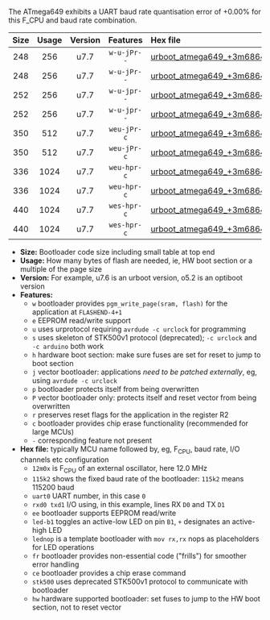 The ATmega649 exhibits a UART baud rate quantisation error of +0.00% for this F_CPU and baud rate combination.

|Size|Usage|Version|Features|Hex file|
|:-:|:-:|:-:|:-:|:--|
|248|256|u7.7|`w-u-jPr--`|[urboot_atmega649_+3m6864x_+460k8_uart0_rxe0_txe1_led+b5.hex](https://raw.githubusercontent.com/stefanrueger/urboot.hex/main/mcus/atmega649/external_oscillator/fcpu_+3m6864x/br_+460k8/urboot_atmega649_+3m6864x_+460k8_uart0_rxe0_txe1_led+b5.hex)|
|248|256|u7.7|`w-u-jPr--`|[urboot_atmega649_+3m6864x_+460k8_uart0_rxe0_txe1_lednop.hex](https://raw.githubusercontent.com/stefanrueger/urboot.hex/main/mcus/atmega649/external_oscillator/fcpu_+3m6864x/br_+460k8/urboot_atmega649_+3m6864x_+460k8_uart0_rxe0_txe1_lednop.hex)|
|252|256|u7.7|`w-u-jpr--`|[urboot_atmega649_+3m6864x_+460k8_uart0_rxe0_txe1_led+b5_fr.hex](https://raw.githubusercontent.com/stefanrueger/urboot.hex/main/mcus/atmega649/external_oscillator/fcpu_+3m6864x/br_+460k8/urboot_atmega649_+3m6864x_+460k8_uart0_rxe0_txe1_led+b5_fr.hex)|
|252|256|u7.7|`w-u-jpr--`|[urboot_atmega649_+3m6864x_+460k8_uart0_rxe0_txe1_lednop_fr.hex](https://raw.githubusercontent.com/stefanrueger/urboot.hex/main/mcus/atmega649/external_oscillator/fcpu_+3m6864x/br_+460k8/urboot_atmega649_+3m6864x_+460k8_uart0_rxe0_txe1_lednop_fr.hex)|
|350|512|u7.7|`weu-jPr-c`|[urboot_atmega649_+3m6864x_+460k8_uart0_rxe0_txe1_ee_led+b5_fr_ce.hex](https://raw.githubusercontent.com/stefanrueger/urboot.hex/main/mcus/atmega649/external_oscillator/fcpu_+3m6864x/br_+460k8/urboot_atmega649_+3m6864x_+460k8_uart0_rxe0_txe1_ee_led+b5_fr_ce.hex)|
|350|512|u7.7|`weu-jPr-c`|[urboot_atmega649_+3m6864x_+460k8_uart0_rxe0_txe1_ee_lednop_fr_ce.hex](https://raw.githubusercontent.com/stefanrueger/urboot.hex/main/mcus/atmega649/external_oscillator/fcpu_+3m6864x/br_+460k8/urboot_atmega649_+3m6864x_+460k8_uart0_rxe0_txe1_ee_lednop_fr_ce.hex)|
|336|1024|u7.7|`weu-hpr-c`|[urboot_atmega649_+3m6864x_+460k8_uart0_rxe0_txe1_ee_led+b5_fr_ce_hw.hex](https://raw.githubusercontent.com/stefanrueger/urboot.hex/main/mcus/atmega649/external_oscillator/fcpu_+3m6864x/br_+460k8/urboot_atmega649_+3m6864x_+460k8_uart0_rxe0_txe1_ee_led+b5_fr_ce_hw.hex)|
|336|1024|u7.7|`weu-hpr-c`|[urboot_atmega649_+3m6864x_+460k8_uart0_rxe0_txe1_ee_lednop_fr_ce_hw.hex](https://raw.githubusercontent.com/stefanrueger/urboot.hex/main/mcus/atmega649/external_oscillator/fcpu_+3m6864x/br_+460k8/urboot_atmega649_+3m6864x_+460k8_uart0_rxe0_txe1_ee_lednop_fr_ce_hw.hex)|
|440|1024|u7.7|`wes-hpr-c`|[urboot_atmega649_+3m6864x_+460k8_uart0_rxe0_txe1_ee_led+b5_fr_ce_stk500_hw.hex](https://raw.githubusercontent.com/stefanrueger/urboot.hex/main/mcus/atmega649/external_oscillator/fcpu_+3m6864x/br_+460k8/urboot_atmega649_+3m6864x_+460k8_uart0_rxe0_txe1_ee_led+b5_fr_ce_stk500_hw.hex)|
|440|1024|u7.7|`wes-hpr-c`|[urboot_atmega649_+3m6864x_+460k8_uart0_rxe0_txe1_ee_lednop_fr_ce_stk500_hw.hex](https://raw.githubusercontent.com/stefanrueger/urboot.hex/main/mcus/atmega649/external_oscillator/fcpu_+3m6864x/br_+460k8/urboot_atmega649_+3m6864x_+460k8_uart0_rxe0_txe1_ee_lednop_fr_ce_stk500_hw.hex)|

- **Size:** Bootloader code size including small table at top end
- **Usage:** How many bytes of flash are needed, ie, HW boot section or a multiple of the page size
- **Version:** For example, u7.6 is an urboot version, o5.2 is an optiboot version
- **Features:**
  + `w` bootloader provides `pgm_write_page(sram, flash)` for the application at `FLASHEND-4+1`
  + `e` EEPROM read/write support
  + `u` uses urprotocol requiring `avrdude -c urclock` for programming
  + `s` uses skeleton of STK500v1 protocol (deprecated); `-c urclock` and `-c arduino` both work
  + `h` hardware boot section: make sure fuses are set for reset to jump to boot section
  + `j` vector bootloader: applications *need to be patched externally*, eg, using `avrdude -c urclock`
  + `p` bootloader protects itself from being overwritten
  + `P` vector bootloader only: protects itself and reset vector from being overwritten
  + `r` preserves reset flags for the application in the register R2
  + `c` bootloader provides chip erase functionality (recommended for large MCUs)
  + `-` corresponding feature not present
- **Hex file:** typically MCU name followed by, eg, F<sub>CPU</sub>, baud rate, I/O channels etc configuration
  + `12m0x` is F<sub>CPU</sub> of an external oscillator, here 12.0 MHz
  + `115k2` shows the fixed baud rate of the bootloader: `115k2` means 115200 baud
  + `uart0` UART number, in this case `0`
  + `rxd0 txd1` I/O using, in this example, lines RX `D0` and TX `D1`
  + `ee` bootloader supports EEPROM read/write
  + `led-b1` toggles an active-low LED on pin `B1`, `+` designates an active-high LED
  + `lednop` is a template bootloader with `mov rx,rx` nops as placeholders for LED operations
  + `fr` bootloader provides non-essential code ("frills") for smoother error handling
  + `ce` bootloader provides a chip erase command
  + `stk500` uses deprecated STK500v1 protocol to communicate with bootloader
  + `hw` hardware supported bootloader: set fuses to jump to the HW boot section, not to reset vector
